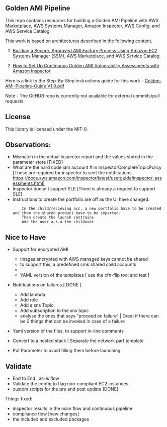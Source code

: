 ## Golden AMI Pipeline

This repo contains resources for building a Golden AMI Pipeline with AWS Marketplace, AWS Systems Manager, Amazon Inspector, AWS Config, and AWS Service Catalog.

This work is based on architectures described in the following content. 
1. [Building a Secure, Approved AMI Factory Process Using Amazon EC2 Systems Manager (SSM), AWS Marketplace, and AWS Service Catalog](https://d1.awsstatic.com/whitepapers/aws-building-ami-factory-process-using-ec2-ssm-marketplace-and-service-catalog.pdf)

1. [How to Set Up Continuous Golden AMI Vulnerability Assessments with Amazon Inspector](https://aws.amazon.com/blogs/security/how-to-set-up-continuous-golden-ami-vulnerability-assessments-with-amazon-inspector/)

Here is a link to the Step-By-Step instructions guide for this work - [Golden-AMI-Pipeline-Guide V1.0.pdf](https://github.com/aws-samples/aws-golden-ami-pipeline-sample/blob/V-1.0/Golden-AMI-Pipeline-Guide%20V1.0.pdf)

Note - The GitHUB repo is currently not available for external commits/pull requests.

## License

This library is licensed under the MIT-0.


## Observations:
 - Mismatch in the actual inspector report and the values stored in the parameter store  [FIXED]
 - What are the hard code iam account # in InspectorCompleteTopicPolicy  [These are required for inspector to sent the notifications. https://docs.aws.amazon.com/inspector/latest/userguide/inspector_assessments.html]
 - Inspector doesn't support SLE [There is already a request to support SLE]
 - Instructions to create the portfolio are off as the UI have changed.
    ```
        In the child/recieving acc, a new portfolio have to be created and them the shared product have to be imported.
        Then create the launch contrains 
        Add the user a.k.a the childuser
    ```
        
 
## Nice to Have
 - Support for encrypted AMI
    * images encrypted with AWS managed keys cannot be shared
     - to support this, a predefined cmk shared child accounts 
     - 
    * YAML version of the templates [ use the cfn-flip tool and test ]


 - Notifications on failures [ DONE ]
    * Add lambda
    * Add role
    * Add a sns Topic
    * Add subscription to the sns topic
    * analyse the ones that says "proceed on failure" | Great if there can be 2 things that can be invoked in case of a failure


 - Yaml version of the files, to support in-line comments
 - Convert to a nested stack | Separate the network part template
 - Put Parameter to avoid filling them before launching


## Validate
 - End to End , as-is flow 
 - Validate the config to flag non-compliant EC2 instances
 - custom scripts for the pre and post update [DONE]



Things fixed:
 - inspector results in the main flow and continuous pipeline
 - compliance flow [new changes]
 - the included and excluded packages

